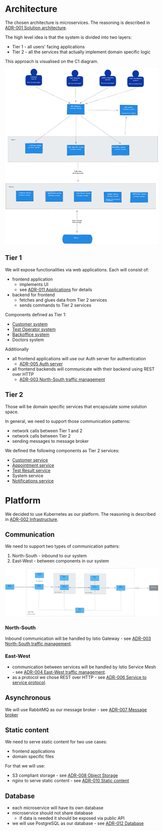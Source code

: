 # Architecture

The chosen architecture is microservices. The reasoning is described in [ADR-001 Solution architecture](../ADR/ADR-001%20Solution%20architecture.md).

The high level idea is that the system is divided into two layers:
- Tier 1 - all users' facing applications
- Tier 2 - all the services that actually implement domain specific logic

This approach is visualised on the C1 diagram.

![test-pest-c1.png](../images/test-pest-c1.png)

## Tier 1

We will expose functionalities via web applications. Each will consist of:
 - frontend application
	 - implements UI
     - see [ADR-011 Applications](../ADR/ADR-011%20Applications.md) for details
 - backend for frontend
	 - fetches and glues data from Tier 2 services
	 - sends commands to Tier 2 services

Components defined as Tier 1:
- [Customer system](./Customer%20system.md)
- [Test Operator system](./Test%20Operator%20system.md)
- [Backoffice system](./Backoffice%20system.md)
- Doctors system

Additionally
- all frontend applications will use our Auth server for authentication
	- [ADR-005 Auth server](../ADR/ADR-005%20Auth%20server.md)
- all frontend backends will communicate with their backend using REST over HTTP
	- [ADR-003 North-South traffic management](../ADR/ADR-003%20North-South%20traffic%20management.md)

## Tier 2

Those will be domain specific services that encapsulate some solution space.

In general, we need to support those communication patterns:
- network calls between Tier 1 and 2
- network calls between Tier 2
- sending messages to message broker

We defined the following components as Tier 2 services:
- [Customer service](./Customer%20service.md)
- [Appointment service](./Appointment%20service.md)
- [Test Result service](./Test%20Result%20service.md)
- System service
- [Notifications service](./Notifications%20service.md)

# Platform

We decided to use Kubernetes as our platform. The reasoning is described in [ADR-002 Infrastructure](../ADR/ADR-002%20Infrastructure.md).

## Communication

We need to support two types of communication patters:
1. North-South - inbound to our system
2. East-West - between components in our system

![service mesh](../images/test-pest-service-mesh.png)

### North-South

Inbound communication will be handled by Istio Gateway - see [ADR-003 North-South traffic management](../ADR/ADR-003%20North-South%20traffic%20management.md).

### East-West

- communication between services will be handled by Istio Service Mesh - see [ADR-004 East-West traffic management](../ADR/ADR-004%20East-West%20traffic%20management.md).
- as a protocol we chose REST over HTTP - see [ADR-006 Service to service protocol](../ADR/ADR-006%20Service%20to%20service%20protocol.md).

## Asynchronous

We will use RabbitMQ as our message broker - see [ADR-007 Message broker](../ADR/ADR-007%20Message%20broker.md)

## Static content

We need to serve static content for two use cases:
- frontend applications
- domain specific files

For that we will use:
- S3 compliant storage - see [ADR-008 Object Storage](../ADR/ADR-008%20Object%20Storage.md)
- nginx to serve static content - see [ADR-010 Static content](../ADR/ADR-010%20Static%20content.md)

## Database

- each microservice will have its own database
- microservice should not share database
  - if data is needed it should be exposed via public API
- we will use PostgreSQL as our database - see [ADR-012 Database](../ADR/ADR-012%20Database.md)





